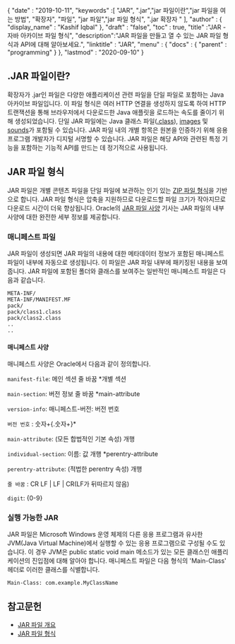 {
  "date" : "2019-10-11",
  "keywords" :[ "JAR", ".jar","jar 파일이란","jar 파일을 여는 방법", "확장자", "파일", "jar 파일","jar 파일 형식", ".jar 확장자 " ],
  "author" : {
    "display_name" : "Kashif Iqbal"
},
  "draft" : "false",
  "toc" : true,
  "title" :"JAR - 자바 아카이브 파일 형식",
  "description":"JAR 파일을 만들고 열 수 있는 JAR 파일 형식과 API에 대해 알아보세요.",
  "linktitle" : "JAR",
  "menu" : {
    "docs" : {
      "parent" : "programming"
}
},
  "lastmod" : "2020-09-10"
}

## .JAR 파일이란?

확장자가 .jar인 파일은 다양한 애플리케이션 관련 파일을 단일 파일로 포함하는 Java 아카이브 파일입니다. 이 파일 형식은 여러 HTTP 연결을 생성하지 않도록 하여 HTTP 트랜잭션을 통해 브라우저에서 다운로드한 Java 애플릿을 로드하는 속도를 줄이기 위해 생성되었습니다. 단일 JAR 파일에는 Java 클래스 파일([.class](/ko/programming/class/)), [images](/ko/image/) 및 [sounds](/ko/audio/)가 포함될 수 있습니다. JAR 파일 내의 개별 항목은 원본을 인증하기 위해 응용 프로그램 개발자가 디지털 서명할 수 있습니다. JAR 파일은 해당 API와 관련된 특정 기능을 포함하는 기능적 API를 만드는 데 정기적으로 사용됩니다.

## JAR 파일 형식

JAR 파일은 개별 콘텐츠 파일을 단일 파일에 보관하는 인기 있는 [ZIP 파일 형식](/ko/compression/zip/)을 기반으로 합니다. JAR 파일 형식은 압축을 지원하므로 다운로드할 파일 크기가 작아지므로 다운로드 시간이 더욱 향상됩니다. Oracle의 [JAR 파일 사양](https://docs.oracle.com/javase/8/docs/technotes/guides/jar/jar.html) 기사는 JAR 파일의 내부 사양에 대한 완전한 세부 정보를 제공합니다.

### 매니페스트 파일

JAR 파일이 생성되면 JAR 파일의 내용에 대한 메타데이터 정보가 포함된 매니페스트 파일이 내부에 자동으로 생성됩니다. 이 파일은 JAR 파일 내부에 패키징된 내용을 보여줍니다. JAR 파일에 포함된 폴더와 클래스를 보여주는 일반적인 매니페스트 파일은 다음과 같습니다.

```
META-INF/
META-INF/MANIFEST.MF
pack/
pack/class1.class
pack/class2.class
..
..
```

#### 매니페스트 사양

매니페스트 사양은 Oracle에서 다음과 같이 정의합니다.

`manifest-file`: 메인 섹션 줄 바꿈 \*개별 섹션

`main-section`: 버전 정보 줄 바꿈 \*main-attribute

`version-info`: 매니페스트-버전: 버전 번호

`버전 번호` : 숫자+{.숫자+}*

`main-attribute`: (모든 합법적인 기본 속성) 개행

`individual-section`: 이름: 값 개행 \*perentry-attribute

`perentry-attribute`: (적법한 perentry 속성) 개행

`줄 바꿈` : CR LF | LF | CR(LF가 뒤따르지 않음)

`digit`: {0-9}

### 실행 가능한 JAR

JAR 파일은 Microsoft Windows 운영 체제의 다른 응용 프로그램과 유사한 JVM(Java Virtual Machine)에서 실행할 수 있는 응용 프로그램으로 구성될 수도 있습니다. 이 경우 JVM은 public static void main 메소드가 있는 모든 클래스인 애플리케이션의 진입점에 대해 알아야 합니다. 매니페스트 파일은 다음 형식의 'Main-Class' 헤더로 이러한 클래스를 식별합니다.

```
Main-Class: com.example.MyClassName
```



## 참고문헌

* [JAR 파일 개요](https://docs.oracle.com/javase/8/docs/technotes/guides/jar/jarGuide.html)
* [JAR 파일 형식](https://en.wikipedia.org/wiki/JAR_(file_format))

